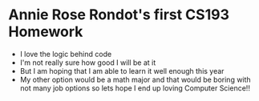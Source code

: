 # Annie Rose Rondot's first CS193 Homework
- I love the logic behind code
- I'm not really sure how good I will be at it
- But I am hoping that I am able to learn it well enough this year
- My other option would be a math major and that would be boring with not many job options so lets hope I end up loving Computer Science!!

